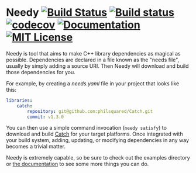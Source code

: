 Needy [![Build Status](https://travis-ci.org/ccbrown/needy.svg?branch=master)](https://travis-ci.org/ccbrown/needy) [![Build status](https://ci.appveyor.com/api/projects/status/t5fcl5fhtn08wy9c/branch/master?svg=true)](https://ci.appveyor.com/project/ccbrown/needy/branch/master) [![codecov](https://codecov.io/gh/ccbrown/needy/branch/master/graph/badge.svg)](https://codecov.io/gh/ccbrown/needy) [![Documentation](https://img.shields.io/badge/docs-available-brightgreen.svg)](https://ccbrown.github.com/needy) [![MIT License](https://img.shields.io/badge/license-MIT-blue.svg)](https://raw.githubusercontent.com/ccbrown/needy/master/LICENSE)
==

Needy is tool that aims to make C++ library dependencies as magical as possible. Dependencies are declared in a file known as the "needs file", usually by simply adding a source URI. Then Needy will download and build those dependencies for you.

For example, by creating a *needs.yaml* file in your project that looks like this:

```yaml
libraries:
    catch:
        repository: git@github.com:philsquared/Catch.git
        commit: v1.3.0
```

You can then use a simple command invocation (`needy satisfy`) to download and build [Catch](https://github.com/philsquared/Catch) for your target platforms. Once integrated with your build system, adding, updating, or modifying dependencies in any way becomes a trivial matter.

Needy is extremely capable, so be sure to check out the examples directory or [the documentation](https://ccbrown.github.com/needy) to see some more things you can do.
